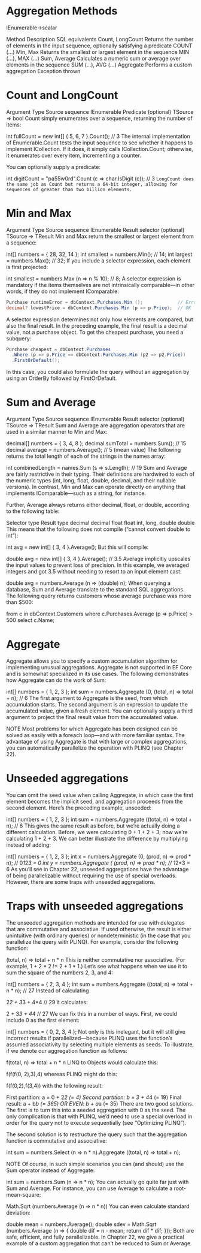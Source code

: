 # Aggregation Methods
IEnumerable<TSource>→scalar

Method	Description	SQL equivalents
Count, LongCount	Returns the number of elements in the input sequence, optionally satisfying a predicate	COUNT (...)
Min, Max	Returns the smallest or largest element in the sequence	MIN (...), MAX (...)
Sum, Average	Calculates a numeric sum or average over elements in the sequence	SUM (...), AVG (...)
Aggregate	Performs a custom aggregation	Exception thrown

# Count and LongCount
Argument	Type
Source sequence	IEnumerable<TSource>
Predicate (optional)	TSource => bool
Count simply enumerates over a sequence, returning the number of items:

int fullCount = new int[] { 5, 6, 7 }.Count();    // 3
The internal implementation of Enumerable.Count tests the input sequence to see whether it happens to implement ICollection<T>. If it does, it simply calls ICollection<T>.Count; otherwise, it enumerates over every item, incrementing a counter.

You can optionally supply a predicate:

int digitCount = "pa55w0rd".Count (c => char.IsDigit (c));   // 3
`LongCount does the same job as Count but returns a 64-bit integer, allowing for sequences of greater than two billion elements.`

# Min and Max
Argument	Type
Source sequence	IEnumerable<TSource>
Result selector (optional)	TSource => TResult
Min and Max return the smallest or largest element from a sequence:

int[] numbers = { 28, 32, 14 };
int smallest = numbers.Min();  // 14;
int largest  = numbers.Max();  // 32;
If you include a selector expression, each element is first projected:

int smallest = numbers.Max (n => n % 10);  // 8;
A selector expression is mandatory if the items themselves are not intrinsically comparable—in other words, if they do not implement IComparable<T>:
```c#
Purchase runtimeError = dbContext.Purchases.Min ();             // Error
decimal? lowestPrice = dbContext.Purchases.Min (p => p.Price);  // OK
```
A selector expression determines not only how elements are compared, but also the final result. In the preceding example, the final result is a decimal value, not a purchase object. To get the cheapest purchase, you need a subquery:
```c#
Purchase cheapest = dbContext.Purchases
  .Where (p => p.Price == dbContext.Purchases.Min (p2 => p2.Price))
  .FirstOrDefault();
```
In this case, you could also formulate the query without an aggregation by using an OrderBy followed by FirstOrDefault.

# Sum and Average
Argument	Type
Source sequence	IEnumerable<TSource>
Result selector (optional)	TSource => TResult
Sum and Average are aggregation operators that are used in a similar manner to Min and Max:

decimal[] numbers  = { 3, 4, 8 };
decimal sumTotal   = numbers.Sum();               // 15
decimal average    = numbers.Average();           // 5   (mean value)
The following returns the total length of each of the strings in the names array:

int combinedLength = names.Sum (s => s.Length);   // 19
Sum and Average are fairly restrictive in their typing. Their definitions are hardwired to each of the numeric types (int, long, float, double, decimal, and their nullable versions). In contrast, Min and Max can operate directly on anything that implements IComparable<T>—such as a string, for instance.

Further, Average always returns either decimal, float, or double, according to the following table:

Selector type	Result type
decimal	decimal
float	float
int, long, double	double
This means that the following does not compile (“cannot convert double to int”):

int avg = new int[] { 3, 4 }.Average();
But this will compile:

double avg = new int[] { 3, 4 }.Average();   // 3.5
Average implicitly upscales the input values to prevent loss of precision. In this example, we averaged integers and got 3.5 without needing to resort to an input element cast:

double avg = numbers.Average (n => (double) n);
When querying a database, Sum and Average translate to the standard SQL aggregations. The following query returns customers whose average purchase was more than $500:

from c in dbContext.Customers
where c.Purchases.Average (p => p.Price) > 500
select c.Name;

# Aggregate
Aggregate allows you to specify a custom accumulation algorithm for implementing unusual aggregations. Aggregate is not supported in EF Core and is somewhat specialized in its use cases. The following demonstrates how Aggregate can do the work of Sum:

int[] numbers = { 1, 2, 3 };
int sum = numbers.Aggregate (0, (total, n) => total + n);   // 6
The first argument to Aggregate is the seed, from which accumulation starts. The second argument is an expression to update the accumulated value, given a fresh element. You can optionally supply a third argument to project the final result value from the accumulated value.

NOTE
Most problems for which Aggregate has been designed can be solved as easily with a foreach loop—and with more familiar syntax. The advantage of using Aggregate is that with large or complex aggregations, you can automatically parallelize the operation with PLINQ (see Chapter 22).

# Unseeded aggregations
You can omit the seed value when calling Aggregate, in which case the first element becomes the implicit seed, and aggregation proceeds from the second element. Here’s the preceding example, unseeded:

int[] numbers = { 1, 2, 3 };
int sum = numbers.Aggregate ((total, n) => total + n);   // 6
This gives the same result as before, but we’re actually doing a different calculation. Before, we were calculating 0 + 1 + 2 + 3; now we’re calculating 1 + 2 + 3. We can better illustrate the difference by multiplying instead of adding:

int[] numbers = { 1, 2, 3 };
int x = numbers.Aggregate (0, (prod, n) => prod * n);   // 0*1*2*3 = 0
int y = numbers.Aggregate (   (prod, n) => prod * n);   //   1*2*3 = 6
As you’ll see in Chapter 22, unseeded aggregations have the advantage of being parallelizable without requiring the use of special overloads. However, there are some traps with unseeded aggregations.

# Traps with unseeded aggregations
The unseeded aggregation methods are intended for use with delegates that are commutative and associative. If used otherwise, the result is either unintuitive (with ordinary queries) or nondeterministic (in the case that you parallelize the query with PLINQ). For example, consider the following function:

(total, n) => total + n * n
This is neither commutative nor associative. (For example, 1 + 2 * 2 != 2 + 1 * 1.) Let’s see what happens when we use it to sum the square of the numbers 2, 3, and 4:

int[] numbers = { 2, 3, 4 };
int sum = numbers.Aggregate ((total, n) => total + n * n);    // 27
Instead of calculating

2*2 + 3*3 + 4*4    // 29
it calculates:

2 + 3*3 + 4*4      // 27
We can fix this in a number of ways. First, we could include 0 as the first element:

int[] numbers = { 0, 2, 3, 4 };
Not only is this inelegant, but it will still give incorrect results if parallelized—because PLINQ uses the function’s assumed associativity by selecting multiple elements as seeds. To illustrate, if we denote our aggregation function as follows:

f(total, n) => total + n * n
LINQ to Objects would calculate this:

f(f(f(0, 2),3),4)
whereas PLINQ might do this:

f(f(0,2),f(3,4))
with the following result:

First partition:   a = 0 + 2*2  (= 4)
Second partition:  b = 3 + 4*4  (= 19)
Final result:          a + b*b  (= 365)
OR EVEN:               b + a*a  (= 35) 
There are two good solutions. The first is to turn this into a seeded aggregation with 0 as the seed. The only complication is that with PLINQ, we’d need to use a special overload in order for the query not to execute sequentially (see “Optimizing PLINQ”).

The second solution is to restructure the query such that the aggregation function is commutative and associative:

int sum = numbers.Select (n => n * n).Aggregate ((total, n) => total + n);

NOTE
Of course, in such simple scenarios you can (and should) use the Sum operator instead of Aggregate:

int sum = numbers.Sum (n => n * n);
You can actually go quite far just with Sum and Average. For instance, you can use Average to calculate a root-mean-square:

Math.Sqrt (numbers.Average (n => n * n))
You can even calculate standard deviation:

double mean = numbers.Average();
double sdev = Math.Sqrt (numbers.Average (n =>
              {
                double dif = n - mean;
                return dif * dif;
              }));
Both are safe, efficient, and fully parallelizable. In Chapter 22, we give a practical example of a custom aggregation that can’t be reduced to Sum or Average.